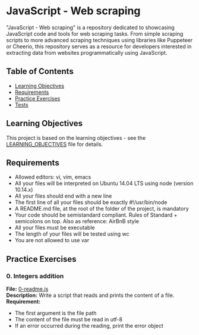 # JavaScript - Web scraping

"JavaScript - Web scraping" is a repository dedicated to showcasing JavaScript code and tools for web scraping tasks. From simple scraping scripts to more advanced scraping techniques using libraries like Puppeteer or Cheerio, this repository serves as a resource for developers interested in extracting data from websites programmatically using JavaScript.

## Table of Contents

- [Learning Objectives](#learning-objectives)
- [Requirements](#requirements)
- [Practice Exercises](#practice-exercises)
- [Tests](#tests)

## Learning Objectives

This project is based on the learning objectives - see the [LEARNING_OBJECTIVES](https://github.com/Goaty-yagi/holbertonschool-javascript-coding/blob/main/javascript-web_scraping/LEARNING_OBJECTIVES.md) file for details.

## Requirements

- Allowed editors: vi, vim, emacs
- All your files will be interpreted on Ubuntu 14.04 LTS using node (version 10.14.x)
- All your files should end with a new line
- The first line of all your files should be exactly #!/usr/bin/node
- A README.md file, at the root of the folder of the project, is mandatory
- Your code should be semistandard compliant. Rules of Standard + semicolons on top. Also as reference: AirBnB style
- All your files must be executable
- The length of your files will be tested using wc
- You are not allowed to use var

## Practice Exercises

### 0. Integers addition

**File:** [0-readme.js](https://github.com/Goaty-yagi/holbertonschool-javascript-coding/blob/main/javascript-web_scraping/0-readme.js)<br>
**Description:** Write a script that reads and prints the content of a file.<br>
**Requirement:** <br>

- The first argument is the file path
- The content of the file must be read in utf-8
- If an error occurred during the reading, print the error object
